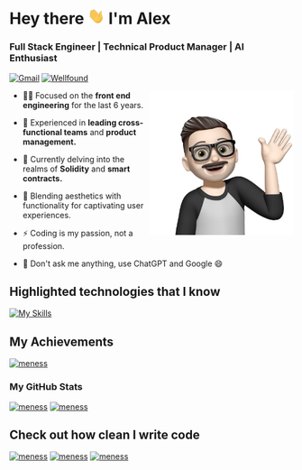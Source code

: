 # Hey there <img src="https://raw.githubusercontent.com/ABSphreak/ABSphreak/master/gifs/Hi.gif" width="30px"> I'm Alex

### Full Stack Engineer | Technical Product Manager | AI Enthusiast

<a href="mailto:aesshoferi@gmail.com"><img width="32" height="32" src="https://cdn.simpleicons.org/gmail/EA4335" alt="Gmail" /></a>
<a href="https://wellfound.com/u/alexiam/" target="_blank"><img width="32" height="32" src="https://cdn.simpleicons.org/wellfound/000000" alt="Wellfound" /></a>

<a href="https://github.com/meness/"><img align="right" style="width:16rem; height:auto;" src="https://github.com/meness/meness/blob/main/IMG_1312.jpeg?raw=true" alt="Hey there"/></a>

- 👨‍💻 Focused on the **front end engineering** for the last 6 years.

- 💼 Experienced in **leading cross-functional teams** and **product management.**

- 🌱 Currently delving into the realms of **Solidity** and **smart contracts.**

- 🎨 Blending aesthetics with functionality for captivating user experiences.

- ⚡ Coding is my passion, not a profession.

- 💬 Don't ask me anything, use ChatGPT and Google 😄

## Highlighted technologies that I know

[![My Skills](https://skillicons.dev/icons?i=git,aws,bootstrap,css,docker,express,figma,firebase,github,html,java,js,kotlin,linux,mongodb,mysql,nextjs,nodejs,nestjs,react,redux,tailwind,ts,apollo,bun,cloudflare,cypress,gcp,gulp,heroku,jest,less,netlify,nginx,npm,prisma,reactivex,redis,regex,sass,sentry,vercel,yarn&perline=13&theme=light)](https://skillicons.dev)

## My Achievements

<a href="https://github.com/meness?tab=repositories"><img src="https://github-profile-trophy.vercel.app/?username=meness&column=6&margin-w=12&margin-h=15" alt="meness"></a> 

### My GitHub Stats

<p float="left">
  <a href="https://github.com/meness/"><img src="https://github-readme-stats-pqk7dq2ts-homaunam.vercel.app/api?username=meness&show_icons=true&include_all_commits=true" alt="meness" /></a>
  <a href="https://github.com/meness/"><img src="https://github-readme-streak-stats.herokuapp.com/?user=meness&theme=light" alt="meness" /></a>
</p>

## Check out how clean I write code

<p float="left">
  <a href="https://github.com/meness/ge-code-challenge" target="_blank"><img src="https://github-readme-stats-pqk7dq2ts-homaunam.vercel.app/api/pin/?username=meness&repo=ge-code-challenge" alt="meness" /></a>
  <a href="https://github.com/meness/neptune-challenge" target="_blank"><img src="https://github-readme-stats-pqk7dq2ts-homaunam.vercel.app/api/pin/?username=meness&repo=neptune-challenge" alt="meness" /></a>
  <a href="https://github.com/meness/spoke-challenge" target="_blank"><img src="https://github-readme-stats-pqk7dq2ts-homaunam.vercel.app/api/pin/?username=meness&repo=spoke-challenge" alt="meness" /></a>
</p>


